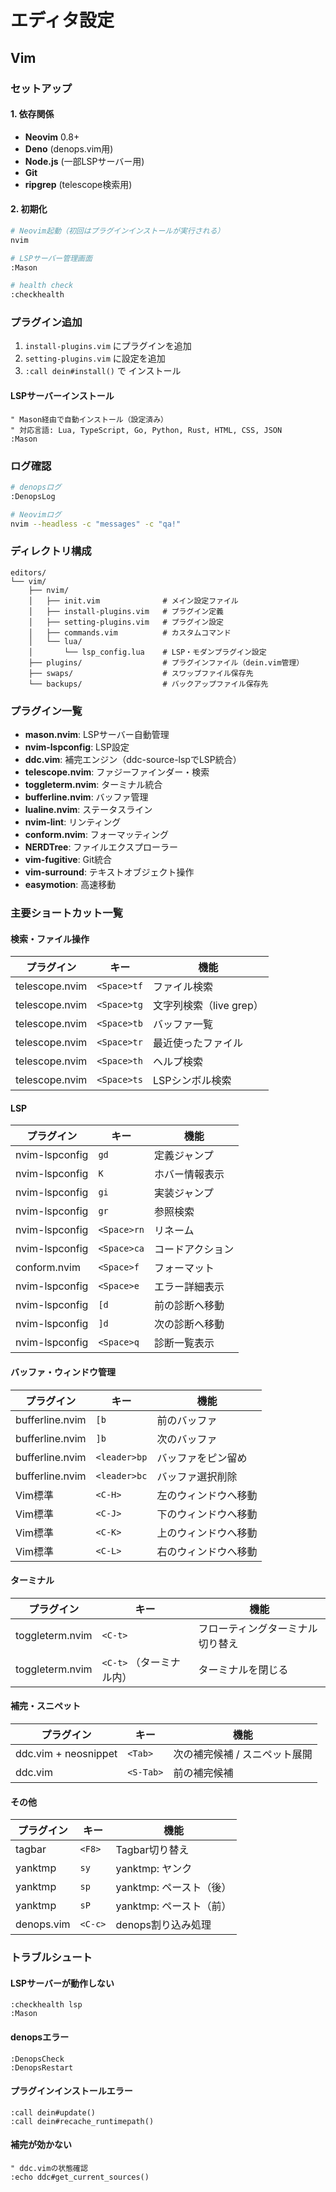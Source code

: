 # エディタ設定

## Vim

### セットアップ

#### 1. 依存関係

- **Neovim** 0.8+
- **Deno** (denops.vim用)
- **Node.js** (一部LSPサーバー用)
- **Git**
- **ripgrep** (telescope検索用)

#### 2. 初期化

```bash
# Neovim起動（初回はプラグインインストールが実行される）
nvim

# LSPサーバー管理画面
:Mason

# health check
:checkhealth
```

### プラグイン追加

1. `install-plugins.vim` にプラグインを追加
2. `setting-plugins.vim` に設定を追加
3. `:call dein#install()` で インストール

#### LSPサーバーインストール

```vim
" Mason経由で自動インストール（設定済み）
" 対応言語: Lua, TypeScript, Go, Python, Rust, HTML, CSS, JSON
:Mason
```

### ログ確認

```bash
# denopsログ
:DenopsLog

# Neovimログ
nvim --headless -c "messages" -c "qa!"
```

### ディレクトリ構成

```
editors/
└── vim/
    ├── nvim/
    │   ├── init.vim              # メイン設定ファイル
    │   ├── install-plugins.vim   # プラグイン定義
    │   ├── setting-plugins.vim   # プラグイン設定
    │   ├── commands.vim          # カスタムコマンド
    │   └── lua/
    │       └── lsp_config.lua    # LSP・モダンプラグイン設定
    ├── plugins/                  # プラグインファイル（dein.vim管理）
    ├── swaps/                    # スワップファイル保存先
    └── backups/                  # バックアップファイル保存先
```

### プラグイン一覧

- **mason.nvim**: LSPサーバー自動管理
- **nvim-lspconfig**: LSP設定
- **ddc.vim**: 補完エンジン（ddc-source-lspでLSP統合）
- **telescope.nvim**: ファジーファインダー・検索
- **toggleterm.nvim**: ターミナル統合
- **bufferline.nvim**: バッファ管理
- **lualine.nvim**: ステータスライン
- **nvim-lint**: リンティング
- **conform.nvim**: フォーマッティング
- **NERDTree**: ファイルエクスプローラー
- **vim-fugitive**: Git統合
- **vim-surround**: テキストオブジェクト操作
- **easymotion**: 高速移動

### 主要ショートカット一覧

#### 検索・ファイル操作

| プラグイン | キー | 機能 |
|-----------|------|------|
| telescope.nvim | `<Space>tf` | ファイル検索 |
| telescope.nvim | `<Space>tg` | 文字列検索（live grep） |
| telescope.nvim | `<Space>tb` | バッファ一覧 |
| telescope.nvim | `<Space>tr` | 最近使ったファイル |
| telescope.nvim | `<Space>th` | ヘルプ検索 |
| telescope.nvim | `<Space>ts` | LSPシンボル検索 |

#### LSP

| プラグイン | キー | 機能 |
|-----------|------|------|
| nvim-lspconfig | `gd` | 定義ジャンプ |
| nvim-lspconfig | `K` | ホバー情報表示 |
| nvim-lspconfig | `gi` | 実装ジャンプ |
| nvim-lspconfig | `gr` | 参照検索 |
| nvim-lspconfig | `<Space>rn` | リネーム |
| nvim-lspconfig | `<Space>ca` | コードアクション |
| conform.nvim | `<Space>f` | フォーマット |
| nvim-lspconfig | `<Space>e` | エラー詳細表示 |
| nvim-lspconfig | `[d` | 前の診断へ移動 |
| nvim-lspconfig | `]d` | 次の診断へ移動 |
| nvim-lspconfig | `<Space>q` | 診断一覧表示 |

#### バッファ・ウィンドウ管理

| プラグイン | キー | 機能 |
|-----------|------|------|
| bufferline.nvim | `[b` | 前のバッファ |
| bufferline.nvim | `]b` | 次のバッファ |
| bufferline.nvim | `<leader>bp` | バッファをピン留め |
| bufferline.nvim | `<leader>bc` | バッファ選択削除 |
| Vim標準 | `<C-H>` | 左のウィンドウへ移動 |
| Vim標準 | `<C-J>` | 下のウィンドウへ移動 |
| Vim標準 | `<C-K>` | 上のウィンドウへ移動 |
| Vim標準 | `<C-L>` | 右のウィンドウへ移動 |

#### ターミナル

| プラグイン | キー | 機能 |
|-----------|------|------|
| toggleterm.nvim | `<C-t>` | フローティングターミナル切り替え |
| toggleterm.nvim | `<C-t>` （ターミナル内） | ターミナルを閉じる |

#### 補完・スニペット

| プラグイン | キー | 機能 |
|-----------|------|------|
| ddc.vim + neosnippet | `<Tab>` | 次の補完候補 / スニペット展開 |
| ddc.vim | `<S-Tab>` | 前の補完候補 |

#### その他

| プラグイン | キー | 機能 |
|-----------|------|------|
| tagbar | `<F8>` | Tagbar切り替え |
| yanktmp | `sy` | yanktmp: ヤンク |
| yanktmp | `sp` | yanktmp: ペースト（後） |
| yanktmp | `sP` | yanktmp: ペースト（前） |
| denops.vim | `<C-c>` | denops割り込み処理 |

### トラブルシュート

#### LSPサーバーが動作しない

```vim
:checkhealth lsp
:Mason
```

#### denopsエラー

```vim
:DenopsCheck
:DenopsRestart
```

#### プラグインインストールエラー

```vim
:call dein#update()
:call dein#recache_runtimepath()
```

#### 補完が効かない

```vim
" ddc.vimの状態確認
:echo ddc#get_current_sources()
```
